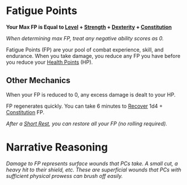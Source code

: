 # Fatigue Points

**Your Max FP is Equal to [Level](Level.md) + [Strength](../The%20Ability%20Scores/Strength.md) + [Dexterity](../The%20Ability%20Scores/Dexterity.md) + [Constitution](../The%20Ability%20Scores/Constitution.md)**

*When determining max FP, treat any negative ability scores as 0.*

Fatigue Points (FP) are your pool of combat experience, skill, and endurance. When you take damage, you reduce any FP you have before you reduce your [Health Points](Health%20Points.md) (HP).

## Other Mechanics

When your FP is reduced to 0, any excess damage is dealt to your HP.

FP regenerates quickly. You can take 6 minutes to [Recover](../../Game%20Procedures/Exploration/Delving.md#Recover) 1d4 + [Constitution](../The%20Ability%20Scores/Constitution.md) FP.

*After a [Short Rest](../../Game%20Procedures/Core%20Procedures/Resting.md#Short%20Rest), you can restore all your FP (no rolling required).*

# Narrative Reasoning

*Damage to FP represents surface wounds that PCs take. A small cut, a heavy hit to their shield, etc. These are superficial wounds that PCs with sufficient physical prowess can brush off easily.*
